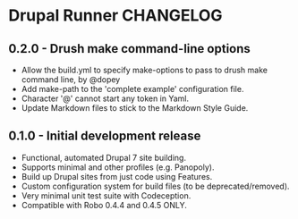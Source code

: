 Drupal Runner CHANGELOG
=======================

0.2.0 - Drush make command-line options
---------------------------------------
* Allow the build.yml to specify make-options to pass to drush make command
  line, by @dopey
* Add make-path to the 'complete example' configuration file.
* Character '@' cannot start any token in Yaml.
* Update Markdown files to stick to the Markdown Style Guide.

0.1.0 - Initial development release
-----------------------------------
* Functional, automated Drupal 7 site building.
* Supports minimal and other profiles (e.g. Panopoly).
* Build up Drupal sites from just code using Features.
* Custom configuration system for build files (to be deprecated/removed).
* Very minimal unit test suite with Codeception.
* Compatible with Robo 0.4.4 and 0.4.5 ONLY.
